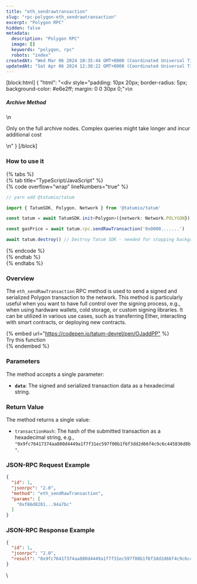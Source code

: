 ```yaml
---
title: "eth_sendrawtransaction"
slug: "rpc-polygon-eth_sendrawtransaction"
excerpt: "Polygon RPC"
hidden: false
metadata: 
  description: "Polygon RPC"
  image: []
  keywords: "polygon, rpc"
  robots: "index"
createdAt: "Wed Mar 06 2024 10:35:44 GMT+0000 (Coordinated Universal Time)"
updatedAt: "Sat Apr 06 2024 12:38:22 GMT+0000 (Coordinated Universal Time)"
---
```

[block:html]
{
  "html": "<div style=\"padding: 10px 20px; border-radius: 5px; background-color: #e6e2ff; margin: 0 0 30px 0;\">\n  <h5>Archive Method</h5>\n  <p>Only on the full archive nodes. Complex queries might take longer and incur additional cost</p>\n</div>"
}
[/block]


### How to use it

{% tabs %}  
{% tab title="TypeScript/JavaScript" %}  
{% code overflow="wrap" lineNumbers="true" %}

```typescript
// yarn add @tatumio/tatum

import { TatumSDK, Polygon, Network } from '@tatumio/tatum'

const tatum = await TatumSDK.init<Polygon>({network: Network.POLYGON})

const gasPrice = await tatum.rpc.sendRawTransaction('0x0000.......')

await tatum.destroy() // Destroy Tatum SDK - needed for stopping background jobs
```

{% endcode %}  
{% endtab %}  
{% endtabs %}

### Overview

The `eth_sendRawTransaction` RPC method is used to send a signed and serialized Polygon transaction to the network. This method is particularly useful when you want to have full control over the signing process, e.g., when using hardware wallets, cold storage, or custom signing libraries. It can be utilized in various use cases, such as transferring Ether, interacting with smart contracts, or deploying new contracts.

{% embed url="<https://codepen.io/tatum-devrel/pen/OJaddPP"> %}  
Try this function  
{% endembed %}

### Parameters

The method accepts a single parameter:

- **`data`**: The signed and serialized transaction data as a hexadecimal string.

### Return Value

The method returns a single value:

- `transactionHash`: The hash of the submitted transaction as a hexadecimal string, e.g., `"0x9fc76417374aa880d4449a1f7f31ec597f00b1f6f3dd2d66f4c9c6c445836d8b"`.

### JSON-RPC Request Example

```json
{
  "id": 1,
  "jsonrpc": "2.0",
  "method": "eth_sendRawTransaction",
  "params": [
    "0xf86d8201...94a7bc"
  ]
}
```

### JSON-RPC Response Example

```json
{
  "id": 1,
  "jsonrpc": "2.0",
  "result": "0x9fc76417374aa880d4449a1f7f31ec597f00b1f6f3dd2d66f4c9c6c445836d8b"
}
```

\\
